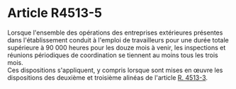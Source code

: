 # Article R4513-5

  
Lorsque l'ensemble des opérations des entreprises extérieures présentes dans l'établissement conduit à l'emploi de travailleurs pour une durée totale supérieure à 90 000 heures pour les douze mois à venir, les inspections et réunions périodiques de coordination se tiennent au moins tous les trois mois.   
Ces dispositions s'appliquent, y compris lorsque sont mises en œuvre les dispositions des deuxième et troisième alinéas de l'article [R. 4513-3][1].

 [1]: /affichCodeArticle.do?cidTexte=LEGITEXT000006072050&idArticle=LEGIARTI000018491604&dateTexte=&categorieLien=cid